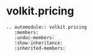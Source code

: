 # volkit.pricing

```{eval-rst}
.. automodule:: volkit.pricing
   :members:
   :undoc-members:
   :show-inheritance:
   :inherited-members:
